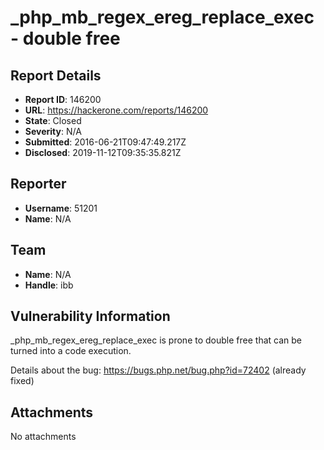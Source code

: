 # _php_mb_regex_ereg_replace_exec - double free

## Report Details
- **Report ID**: 146200
- **URL**: https://hackerone.com/reports/146200
- **State**: Closed
- **Severity**: N/A
- **Submitted**: 2016-06-21T09:47:49.217Z
- **Disclosed**: 2019-11-12T09:35:35.821Z

## Reporter
- **Username**: 51201
- **Name**: N/A

## Team
- **Name**: N/A
- **Handle**: ibb

## Vulnerability Information
_php_mb_regex_ereg_replace_exec is prone to double free that can be turned into a code execution.

Details about the bug: https://bugs.php.net/bug.php?id=72402 (already fixed)


## Attachments
No attachments
